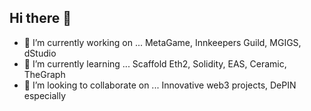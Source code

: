 ## Hi there 👋


- 🔭 I’m currently working on ... MetaGame, Innkeepers Guild, MGIGS, dStudio
- 🌱 I’m currently learning ... Scaffold Eth2, Solidity, EAS, Ceramic, TheGraph
- 👯 I’m looking to collaborate on ... Innovative web3 projects, DePIN especially


